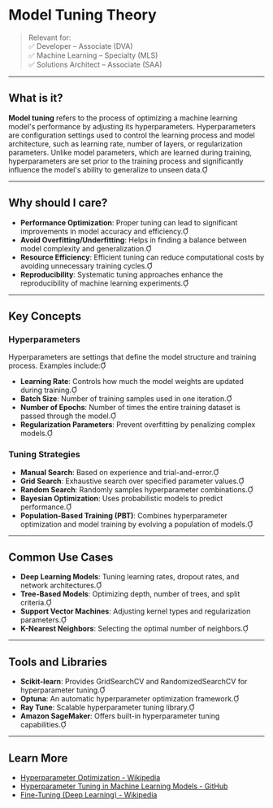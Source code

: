 # Model Tuning Theory

> Relevant for:  
> ✅ Developer – Associate (DVA)  
> ✅ Machine Learning – Specialty (MLS)  
> ✅ Solutions Architect – Associate (SAA)

---

## What is it?

**Model tuning** refers to the process of optimizing a machine learning model's performance by adjusting its hyperparameters. Hyperparameters are configuration settings used to control the learning process and model architecture, such as learning rate, number of layers, or regularization parameters. Unlike model parameters, which are learned during training, hyperparameters are set prior to the training process and significantly influence the model's ability to generalize to unseen data.

---

## Why should I care?

- **Performance Optimization**: Proper tuning can lead to significant improvements in model accuracy and efficiency.
- **Avoid Overfitting/Underfitting**: Helps in finding a balance between model complexity and generalization.
- **Resource Efficiency**: Efficient tuning can reduce computational costs by avoiding unnecessary training cycles.
- **Reproducibility**: Systematic tuning approaches enhance the reproducibility of machine learning experiments.

---

## Key Concepts

### Hyperparameters

Hyperparameters are settings that define the model structure and training process. Examples include:

- **Learning Rate**: Controls how much the model weights are updated during training.
- **Batch Size**: Number of training samples used in one iteration.
- **Number of Epochs**: Number of times the entire training dataset is passed through the model.
- **Regularization Parameters**: Prevent overfitting by penalizing complex models.

### Tuning Strategies

- **Manual Search**: Based on experience and trial-and-error.
- **Grid Search**: Exhaustive search over specified parameter values.
- **Random Search**: Randomly samples hyperparameter combinations.
- **Bayesian Optimization**: Uses probabilistic models to predict performance.
- **Population-Based Training (PBT)**: Combines hyperparameter optimization and model training by evolving a population of models.

---

## Common Use Cases

- **Deep Learning Models**: Tuning learning rates, dropout rates, and network architectures.
- **Tree-Based Models**: Optimizing depth, number of trees, and split criteria.
- **Support Vector Machines**: Adjusting kernel types and regularization parameters.
- **K-Nearest Neighbors**: Selecting the optimal number of neighbors.

---

## Tools and Libraries

- **Scikit-learn**: Provides GridSearchCV and RandomizedSearchCV for hyperparameter tuning.
- **Optuna**: An automatic hyperparameter optimization framework.
- **Ray Tune**: Scalable hyperparameter tuning library.
- **Amazon SageMaker**: Offers built-in hyperparameter tuning capabilities.

---

## Learn More

- [Hyperparameter Optimization - Wikipedia](https://en.wikipedia.org/wiki/Hyperparameter_optimization)
- [Hyperparameter Tuning in Machine Learning Models - GitHub](https://github.com/ruslanmv/Hyperparameter-tuning-in-Machine-Learning-Models)
- [Fine-Tuning (Deep Learning) - Wikipedia](https://en.wikipedia.org/wiki/Fine-tuning_%28deep_learning%29)
